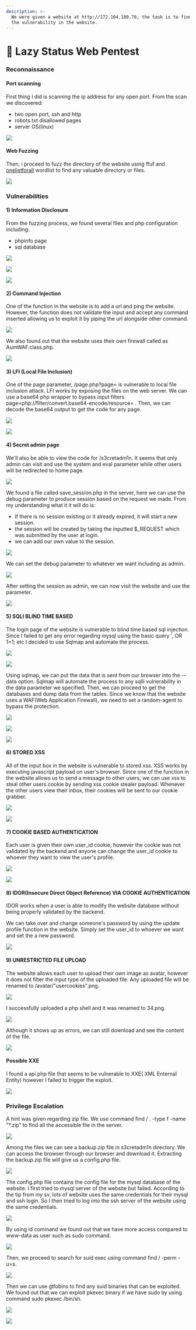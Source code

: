 ```yaml
---
description: >-
  We were given a website at http://172.104.180.76, the task is to find out all
  the vulnerability in the website.
---
```


# 🐣 Lazy Status Web Pentest

### **Reconnaissance**

#### **Port scanning**

First thing I did is scanning the ip address for any open port. From the scan we discovered:

* two open port, ssh and http
* robots.txt disallowed pages
* server OS(linux)

![](<.gitbook/assets/image (156).png>)

#### Web Fuzzing

Then, i proceed to fuzz the directory of the website using ffuf and [onelistforall](https://github.com/six2dez/OneListForAll) wordlist to find any valuable directory or files.

![](<.gitbook/assets/image (55).png>)

### Vulnerabilities

#### 1) Information Disclosure

From the fuzzing process, we found several files and php configuration including:

* phpinfo page
* sql database&#x20;

![](<.gitbook/assets/image (18).png>)

![](<.gitbook/assets/image (281).png>)

![](<.gitbook/assets/image (269).png>)

#### 2) Command Injection

One of the function in the website is to add a url and ping the website. However, the function does not validate the input and accept any command inserted allowing us to exploit it by piping the url alongside other command.

![](<.gitbook/assets/image (181).png>)

We also found out that the website uses their own firewall called as AumWAF.class.php.

![](<.gitbook/assets/image (171).png>)

#### 3) LFI (Local File Inclusion)

One of the page parameter,  /page.php?page= is vulnerable to local file inclusion attack. LFI works by exposing the files on the web server. We can use a base64 php wrapper to bypass input filters page=php://filter/convert.base64-encode/resource= . Then, we can decode the base64 output to get the code for any page.

![](<.gitbook/assets/image (174).png>)

![](<.gitbook/assets/image (16).png>)

#### 4) Secret admin page

We'll also be able to view the code for /s3cretadm1n. It seems that only admin can visit and use the system and eval parameter while other users will be redirected to home page.

![](<.gitbook/assets/image (130).png>)

We found a file called save\_session.php in the server, here we can use the debug parameter to produce session based on the request we made. From my understanding what it it will do is:

* If there is no session existing or it already expired, it will start a new session.
* the session will be created by taking the inputted $\_REQUEST which was submitted by the user at login.
* we can add our own value to the session.



![](<.gitbook/assets/image (215).png>)

We can set the debug parameter to whatever we want including as admin.&#x20;

![](<.gitbook/assets/image (101).png>)

After setting the session as admin, we can now visit the website and use the parameter.

![](<.gitbook/assets/image (58).png>)

#### 5) SQLI BLIND TIME BASED

The login page of the website is vulnerable to blind time based sql injection. Since I failed to get any error regarding mysql using the basic query ', OR 1=1; etc I decided to use Sqlmap and automate the process.

![](<.gitbook/assets/image (139).png>)

![](<.gitbook/assets/image (155).png>)

Using sqlmap, we can put the data that is sent from our browser into the --data option. Sqlmap will automate the process to any sqlli vulnerability in the data parameter we specified. Then, we can proceed to get the databases and dump data from the tables.  Since we know that the website uses a WAF(Web Application Firewall), we need to set a random-agent to bypass the protection.

![](<.gitbook/assets/image (120).png>)

![](<.gitbook/assets/image (86).png>)

![](<.gitbook/assets/image (105).png>)

#### 6) STORED XSS

All of the input box in the website is vulnerable to stored xss. XSS works by executing javascript payload on user's browser. Since one of the function in the website allows us to send a message to other users, we can use xss to steal other users cookie by sending xss cookie stealer payload. Whenever the other users view their inbox, their cookies will be sent to our cookie grabber.

![](<.gitbook/assets/image (230).png>)

![](<.gitbook/assets/image (244).png>)

#### 7) COOKIE BASED AUTHENTICATION

Each user is given their own user\_id cookie, however the cookie was not validated by the backend and anyone can change the user\_id cookie to whoever they want to view the user's profile.

![](<.gitbook/assets/image (118).png>)

![](<.gitbook/assets/image (64).png>)

#### 8) IDOR(Insecure Direct Object Reference) VIA COOKIE AUTHENTICATION

IDOR works when a user is able to modify the website database without being properly validated by the backend.

We can take over and change someone's password by using the update profile function in the website. Simply set the user\_id to whoever we want and set the a new password.

![](<.gitbook/assets/image (272).png>)

#### 9) UNRESTRICTED FILE UPLOAD

The website allows each user to upload their own image as avatar, however it does not filter the input type of the uploaded file. Any uploaded file will be renamed to /avatar/"usercookies".png.

![](<.gitbook/assets/image (186).png>)

&#x20;I successfully uploaded a php shell and it was renamed to 34.png.&#x20;

![](<.gitbook/assets/image (100).png>)

Although it shows up as errors, we can still download and see the content of the file.

![](<.gitbook/assets/image (189).png>)

#### Possible XXE&#x20;

I found a api.php file that seems to be vulnerable to XXE( XML Enternal Entity) however I failed to trigger the exploit.

![](<.gitbook/assets/image (70).png>)



### Privilege Escalation

A hint was given regarding zip file. We use command find / . -type f -name "\*.zip" to find all the accessible file in the server.

&#x20;&#x20;

![](<.gitbook/assets/image (77).png>)

Among the files we can see a backup.zip file in s3cretadm1n directory. We can access the browser through our browser and download it. Extracting the backup.zip file will give us a config.php file.

![](<.gitbook/assets/image (179).png>)

The config.php file contains the config file for the mysql database of the website. I first tried to mysql server of the website but failed. According to the tip from my sv, lots of website uses the same credentials for their mysql and ssh login. So I then tried to log into the ssh server of the website using the same credentials.

![](<.gitbook/assets/image (111).png>)

By using id command we found out that we have more access compared to www-data as user such as sudo command.

![](<.gitbook/assets/image (133).png>)

Then, we proceed to search for suid exec using command find / -perm -u=s.

![](<.gitbook/assets/image (41).png>)

Then we can use gtfobins to find any suid binaries that can be exploited. We found out that we can exploit pkexec binary if we have sudo by using command sudo pkexec /bin/sh.

![](<.gitbook/assets/image (282).png>)

![](<.gitbook/assets/image (141).png>)
